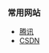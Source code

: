 
<h3>常用网站</h3>
<ul>
  <li><a href="https://www.qq.com"             target="view_window">腾讯</a></li>
  <li><a href="https://www.csdn.net"           target="view_window">CSDN</a></li>
</ul>
